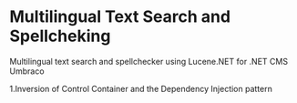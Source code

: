 # Multilingual Text Search and Spellcheking
Multilingual text search and spellchecker using Lucene.NET for .NET CMS Umbraco

1.Inversion of Control Container and the Dependency Injection pattern


